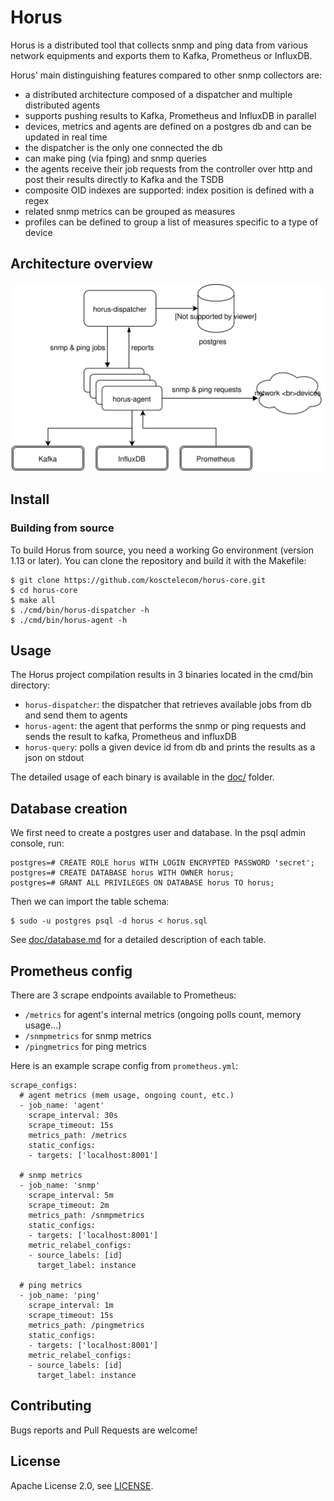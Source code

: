 # Horus

Horus is a distributed tool that collects snmp and ping data from various network equipments and exports them to Kafka, Prometheus or InfluxDB.

Horus' main distinguishing features compared to other snmp collectors are:

- a distributed architecture composed of a dispatcher and multiple distributed agents
- supports pushing results to Kafka, Prometheus and InfluxDB in parallel
- devices, metrics and agents are defined on a postgres db and can be updated in real time
- the dispatcher is the only one connected the db
- can make ping (via fping) and snmp queries
- the agents receive their job requests from the controller over http and post their results directly to Kafka and the TSDB
- composite OID indexes are supported: index position is defined with a regex
- related snmp metrics can be grouped as measures
- profiles can be defined to group a list of measures specific to a type of device


## Architecture overview

![](./doc/horus-architecture.svg)


## Install

### Building from source

To build Horus from source, you need a working Go environment (version 1.13 or later). You can clone the repository and build it with the Makefile:

```
$ git clone https://github.com/kosctelecom/horus-core.git
$ cd horus-core
$ make all
$ ./cmd/bin/horus-dispatcher -h
$ ./cmd/bin/horus-agent -h
```


## Usage

The Horus project compilation results in 3 binaries located in the cmd/bin directory:

- `horus-dispatcher`: the dispatcher that retrieves available jobs from db and send them to agents
- `horus-agent`: the agent that performs the snmp or ping requests and sends the result to kafka, Prometheus and influxDB
- `horus-query`: polls a given device id from db and prints the results as a json on stdout

The detailed usage of each binary is available in the [doc/](./doc/) folder.


## Database creation

We first need to create a postgres user and database. In the psql admin console, run:

```
postgres=# CREATE ROLE horus WITH LOGIN ENCRYPTED PASSWORD 'secret';
postgres=# CREATE DATABASE horus WITH OWNER horus;
postgres=# GRANT ALL PRIVILEGES ON DATABASE horus TO horus;
```

Then we can import the table schema:

```
$ sudo -u postgres psql -d horus < horus.sql
```

See [doc/database.md](./doc/database.md) for a detailed description of each table.


## Prometheus config

There are 3 scrape endpoints available to Prometheus:

- `/metrics` for agent's internal metrics (ongoing polls count, memory usage...)
- `/snmpmetrics` for snmp metrics
- `/pingmetrics` for ping metrics

Here is an example scrape config from `prometheus.yml`:

```
scrape_configs:
  # agent metrics (mem usage, ongoing count, etc.)
  - job_name: 'agent'
    scrape_interval: 30s
    scrape_timeout: 15s
    metrics_path: /metrics
    static_configs:
    - targets: ['localhost:8001']

  # snmp metrics
  - job_name: 'snmp'
    scrape_interval: 5m
    scrape_timeout: 2m
    metrics_path: /snmpmetrics
    static_configs:
    - targets: ['localhost:8001']
    metric_relabel_configs:
    - source_labels: [id]
      target_label: instance

  # ping metrics
  - job_name: 'ping'
    scrape_interval: 1m
    scrape_timeout: 15s
    metrics_path: /pingmetrics
    static_configs:
    - targets: ['localhost:8001']
    metric_relabel_configs:
    - source_labels: [id]
      target_label: instance
```

## Contributing

Bugs reports and Pull Requests are welcome!


## License

Apache License 2.0, see [LICENSE](./LICENSE).
